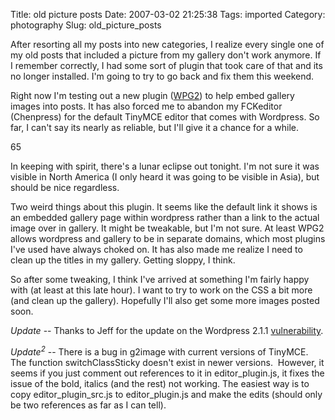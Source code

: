 Title: old picture posts
Date: 2007-03-02 21:25:38
Tags: imported
Category: photography
Slug: old_picture_posts

After resorting all my posts into new categories, I realize every single one of my old posts that included a picture from my gallery don't work anymore.  If I remember correctly, I had some sort of plugin that took care of that and its no longer installed.  I'm going to try to go back and fix them this weekend.

Right now I'm testing out a new plugin (<a href="http://http://wpg2.galleryembedded.com/" title="Nifty integration, I must say">WPG2</a>) to help embed gallery images into posts.  It has also forced me to abandon my FCKeditor (Chenpress) for the default TinyMCE editor that comes with Wordpress.  So far, I can't say its nearly as reliable, but I'll give it a chance for a while.

<wpg2id>65</wpg2id>

In keeping with spirit, there's a lunar eclipse out tonight.  I'm not sure it was visible in North America (I only heard it was going to be visible in Asia), but should be nice regardless.

Two weird things about this plugin.  It seems like the default link it shows is an embedded gallery page within wordpress rather than a link to the actual image over in gallery.  It might be tweakable, but I'm not sure.  At least WPG2 allows wordpress and gallery to be in separate domains, which most plugins I've used have always choked on.  It has also made me realize I need to clean up the titles in my gallery.  Getting sloppy, I think.

So after some tweaking, I think I've arrived at something I'm fairly happy with (at least at this late hour).  I want to try to work on the CSS a bit more (and clean up the gallery).  Hopefully I'll also get some more images posted soon.

<em>Update</em> -- Thanks to Jeff for the update on the Wordpress 2.1.1 <a href="http://wordpress.org/development/2007/03/upgrade-212/" title="Definitely not good">vulnerability</a>.

<em>Update<sup>2</sup></em> -- There is a bug in g2image with current versions of TinyMCE.  The function switchClassSticky doesn't exist in newer versions.  However, it seems if you just comment out references to it in editor_plugin.js, it fixes the issue of the bold, italics (and the rest) not working. The easiest way is to copy editor_plugin_src.js to editor_plugin.js and make the edits (should only be two references as far as I can tell).
